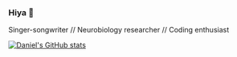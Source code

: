 ### Hiya 👋

Singer-songwriter //
Neurobiology researcher //
Coding enthusiast

[![Daniel's GitHub stats](https://github-readme-stats.vercel.app/api?username=danleeaj)](https://github.com/danleeaj/github-readme-stats)
